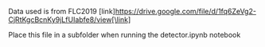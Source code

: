Data used is from FLC2019 [link]https://drive.google.com/file/d/1fq6ZeVg2-CjRtKgcBcnKy9jLfUIabfe8/view[\link]

Place this file in a subfolder when running the detector.ipynb notebook
